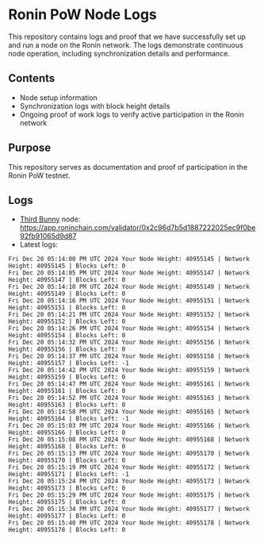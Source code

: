 # Ronin PoW Node Logs

This repository contains logs and proof that we have successfully set up and run a node on the Ronin network. The logs demonstrate continuous node operation, including synchronization details and performance.

## Contents

- Node setup information
- Synchronization logs with block height details
- Ongoing proof of work logs to verify active participation in the Ronin network

## Purpose

This repository serves as documentation and proof of participation in the Ronin PoW testnet.

## Logs

- [Third Bunny](https://thirdbunny.xyz/) node: https://app.roninchain.com/validator/0x2c96d7b5d1887222025ec9f0be92fb91065d9d87
- Latest logs:
```
Fri Dec 20 05:14:00 PM UTC 2024 Your Node Height: 40955145 | Network Height: 40955145 | Blocks Left: 0
Fri Dec 20 05:14:05 PM UTC 2024 Your Node Height: 40955147 | Network Height: 40955147 | Blocks Left: 0
Fri Dec 20 05:14:10 PM UTC 2024 Your Node Height: 40955149 | Network Height: 40955149 | Blocks Left: 0
Fri Dec 20 05:14:16 PM UTC 2024 Your Node Height: 40955151 | Network Height: 40955151 | Blocks Left: 0
Fri Dec 20 05:14:21 PM UTC 2024 Your Node Height: 40955152 | Network Height: 40955152 | Blocks Left: 0
Fri Dec 20 05:14:26 PM UTC 2024 Your Node Height: 40955154 | Network Height: 40955154 | Blocks Left: 0
Fri Dec 20 05:14:32 PM UTC 2024 Your Node Height: 40955156 | Network Height: 40955156 | Blocks Left: 0
Fri Dec 20 05:14:37 PM UTC 2024 Your Node Height: 40955158 | Network Height: 40955157 | Blocks Left: -1
Fri Dec 20 05:14:42 PM UTC 2024 Your Node Height: 40955159 | Network Height: 40955159 | Blocks Left: 0
Fri Dec 20 05:14:47 PM UTC 2024 Your Node Height: 40955161 | Network Height: 40955161 | Blocks Left: 0
Fri Dec 20 05:14:52 PM UTC 2024 Your Node Height: 40955163 | Network Height: 40955163 | Blocks Left: 0
Fri Dec 20 05:14:58 PM UTC 2024 Your Node Height: 40955165 | Network Height: 40955164 | Blocks Left: -1
Fri Dec 20 05:15:03 PM UTC 2024 Your Node Height: 40955166 | Network Height: 40955166 | Blocks Left: 0
Fri Dec 20 05:15:08 PM UTC 2024 Your Node Height: 40955168 | Network Height: 40955168 | Blocks Left: 0
Fri Dec 20 05:15:13 PM UTC 2024 Your Node Height: 40955170 | Network Height: 40955170 | Blocks Left: 0
Fri Dec 20 05:15:19 PM UTC 2024 Your Node Height: 40955172 | Network Height: 40955171 | Blocks Left: -1
Fri Dec 20 05:15:24 PM UTC 2024 Your Node Height: 40955173 | Network Height: 40955173 | Blocks Left: 0
Fri Dec 20 05:15:29 PM UTC 2024 Your Node Height: 40955175 | Network Height: 40955175 | Blocks Left: 0
Fri Dec 20 05:15:34 PM UTC 2024 Your Node Height: 40955177 | Network Height: 40955177 | Blocks Left: 0
Fri Dec 20 05:15:40 PM UTC 2024 Your Node Height: 40955178 | Network Height: 40955178 | Blocks Left: 0
```
